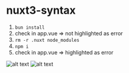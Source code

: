 # nuxt3-syntax


1. `bun install`
2. check in app.vue => not highlighted as error
3. `rm -r .nuxt node_modules`
4. `npm i`
5. check in app.vue => highlighted as error

![alt text](https://i.imgur.com/cYy0zMW.png)
![alt text](https://i.imgur.com/LH5pOD7.png)
